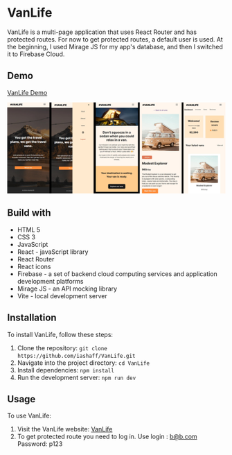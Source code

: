 # VanLife

VanLife is a multi-page application that uses React Router and has protected routes. For now to get protected routes, a default user is used. At the beginning, I used Mirage JS for my app's database, and then I switched it to Firebase Cloud.


## Demo

[VanLife Demo](https://iashaff.github.io/VanLife/)

![Preview](https://github.com/iashaff/Video-for-web/blob/master/preview.jpg?raw=true)


## Build with

- HTML 5
- CSS 3
- JavaScript
- React - javaScript library
- React Router
- React icons
- Firebase - a set of backend cloud computing services and application development platforms
- Mirage JS - an API mocking library
- Vite - local development server

## Installation

To install VanLife, follow these steps:
1. Clone the repository: `git clone https://github.com/iashaff/VanLife.git`
2. Navigate into the project directory: `cd VanLife`
3. Install dependencies: `npm install`
4. Run the development server: `npm run dev`


## Usage
To use VanLife:
 1. Visit the VanLife website: [VanLife](https://iashaff.github.io/VanLife/)
 2. To get protected route you need to log in. Use login : b@b.com Password: p123


